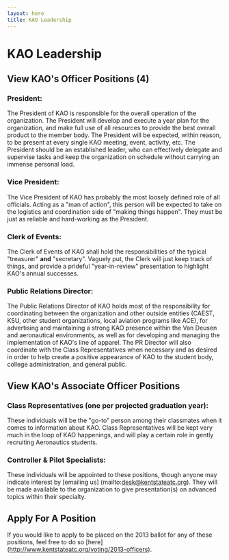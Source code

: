```yaml
---
layout: hero
title: KAO Leadership
---
```

# KAO Leadership

View KAO's Officer Positions (4)
-

### President:

The President of KAO is responsible for the overall operation of the organization. The President will develop and execute a year plan for the organization, and make full use of all resources to provide the best overall product to the member body. The President will be expected, within reason, to be present at every single KAO meeting, event, activity, etc. The President should be an established leader, who can effectively delegate and supervise tasks and keep the organization on schedule without carrying an immense personal load.

### Vice President:

The Vice President of KAO has probably the most loosely defined role of all officials. Acting as a "man of action", this person will be expected to take on the logistics and coordination side of "making things happen". They must be just as reliable and hard-working as the President.

### Clerk of Events:

The Clerk of Events of KAO shall hold the responsibilities of the typical "treasurer" **and** "secretary". Vaguely put, the Clerk will just keep track of things, and provide a prideful "year-in-review" presentation to highlight KAO's annual successes.

### Public Relations Director:

The Public Relations Director of KAO holds most of the responsibility for coordinating between the organization and other outside entities (CAEST, KSU, other student organizations, local aviation programs like ACE), for advertising and maintaining a strong KAO presence within the Van Deusen and aeronautical environments, as well as for developing and managing the implementation of KAO's line of apparel. The PR Director will also coordinate with the Class Representatives when necessary and as desired in order to help create a positive appearance of KAO to the student body, college administration, and general public.





View KAO's Associate Officer Positions
-

### Class Representatives (one per projected graduation year):

These individuals will be the "go-to" person among their classmates when it comes to information about KAO. Class Representatives will be kept very much in the loop of KAO happenings, and will play a certain role in gently recruiting Aeronautics students.

### Controller & Pilot Specialists:

These individuals will be appointed to these positions, though anyone may indicate interest by [emailing us] (mailto:desk@kentstateatc.org). They will be made available to the organization to give presentation(s) on advanced topics within their specialty.





Apply For A Position
-
If you would like to apply to be placed on the 2013 ballot for any of these positions, feel free to do so [here] (http://www.kentstateatc.org/voting/2013-officers).
